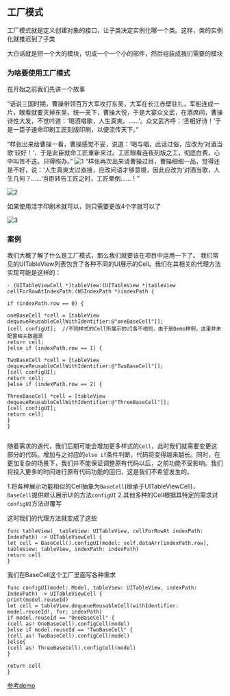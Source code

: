  ## 工厂模式
 工厂模式就是定义创建对象的接口，让子类决定实例化哪一个类。这样，类的实例化就推迟到了子类
 
 大白话就是把一个大的模块，切成一个一个小的部件，然后组装成我们需要的模块
 
 ### 为啥要使用工厂模式

 在开始之前我们先讲一个故事
 
 “话说三国时期，曹操带领百万大军攻打东吴，大军在长江赤壁驻扎，军船连成一片，眼看就要灭掉东吴，统一天下，曹操大悦，于是大宴众文武，在酒席间，曹操诗性大发，不觉吟道：‘喝酒唱歌，人生真爽。……’。众文武齐呼：‘丞相好诗！’于是一臣子速命印刷工匠刻版印刷，以便流传天下。”
 
 “样张出来给曹操一看，曹操感觉不妥，说道：‘喝与唱，此话过俗，应改为‘对酒当歌’较好！’，于是此臣就命工匠重新来过。工匠眼看连夜刻版之工，彻底白费，心中叫苦不迭。只得照办。”
 ![1](https://github.com/SunshineBrother/JHBlog/blob/master/设计模式/1、工厂模式/1.png)
 “样张再次出来请曹操过目，曹操细细一品，觉得还是不好，说：‘人生真爽太过直接，应改问语才够意境，因此应改为‘对酒当歌，人生几何？……’当臣转告工匠之时，工匠晕倒……！”
 
  ![2](https://github.com/SunshineBrother/JHBlog/blob/master/设计模式/1、工厂模式/2.png)
 
 如果使用活字印刷术就可以，则只需要更改4个字就可以了
  
![3](https://github.com/SunshineBrother/JHBlog/blob/master/设计模式/1、工厂模式/3.png)
 
 ### 案例
 我们大概了解了什么是工厂模式，那么我们就要该在项目中运用一下了。
 我们常见的UITableView列表包含了各种不同的UI展示的Cell。我们在其相关的代理方法实现可能是这样的：
 
 ```
 - (UITableViewCell *)tableView:(UITableView *)tableView cellForRowAtIndexPath:(NSIndexPath *)indexPath {
 
 if (indexPath.row == 0) {
 
 oneBaseCell *cell = [tableView dequeueReusableCellWithIdentifier:@"oneBaseCell"]];
 [cell configUI];  //不同样式的Cell所展示的UI各不相同，由于是Demo样例，这里并未配置相关数据源
 return cell;
 }else if (indexPath.row == 1) {
 
 TwoBaseCell *cell = [tableView dequeueReusableCellWithIdentifier:@"TwoBaseCell"]];
 [cell configUI];
 return cell;
 }else if (indexPath.row == 2) {
 
 ThreeBaseCell *cell = [tableView dequeueReusableCellWithIdentifier:@"ThreeBaseCell"]];
 [cell configUI];
 return cell;
 }
 }
 
 
 ```
 
 随着需求的迭代，我们后期可能会增加更多样式的`Cell`，此时我们就需要变更这部分的代码。增加与之对应的`else if`条件判断，代码将变得越来越长。同时，在更加复杂的场景下，我们并不能保证调整原有代码以后，之前功能不受影响。我们将投入更多的时间进行原有代码功能的回归，这是我们不希望发生的。
 
 
 1.将各种展示功能相似的Cell抽象为`BaseCell`(继承于UITableViewCell)，`BaseCell`提供默认展示UI的方法`configUI`
 2.其他多种的Cell根据其特定的需求对`configUI`方法进覆写 
 
 这时我们的代理方法就变成了这些
 ```
 func tableView(_ tableView: UITableView, cellForRowAt indexPath: IndexPath) -> UITableViewCell {
 let cell = BaseCell().configUI(model: self.dataArr[indexPath.row], tableView: tableView, indexPath: indexPath)
 return cell
 }
 ```
 我们在BaseCell这个工厂里面写各种需求
 ```
 func configUI(model: Model, tableView: UITableView, indexPath: IndexPath) -> UITableViewCell {
 print(model.reuseId)
 let cell = tableView.dequeueReusableCell(withIdentifier: model.reuseId!, for: indexPath)
 if model.reuseId == "OneBaseCell" {
 (cell as! OneBaseCell).configCell(model)
 }else if model.reuseId == "TwoBaseCell" {
 (cell as! TwoBaseCell).configCell(model)
 }else{
 (cell as! ThreeBaseCell).configCell(model)
 }
 
 return cell
 }
 ```
 
 
 [参考demo](https://github.com/SunshineBrother/JHBlog/tree/master/设计模式/1、工厂模式)
 
 
 
 
 
 
 
 
 
 
 
 
 
 
 
 
 
 
